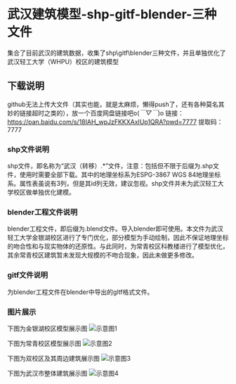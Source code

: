 # 武汉建筑模型-shp-gitf-blender-三种文件
集合了目前武汉的建筑数据，收集了shp\gitf\blender三种文件，并且单独优化了武汉轻工大学（WHPU）校区的建筑模型

## 下载说明
github无法上传大文件（其实也能，就是太麻烦，懒得push了，还有各种莫名其妙的链接超时之类的），放一个百度网盘链接吧o(*￣▽￣*)o
链接：https://pan.baidu.com/s/18IAH_wpJzFKKXAxIUp1QRA?pwd=7777 
提取码：7777 


### shp文件说明
shp文件，即名称为“武汉（转移）.*”文件，注意：包括但不限于后缀为.shp文件，使用时需要全部下载。其中的地理坐标系为ESPG-3867 WGS 84地理坐标系。属性表虽说有3列，但是其id列无效，建议忽视。shp文件并未为武汉轻工大学校区做单独优化建模。

### blender工程文件说明
blender工程文件，即后缀为.blend文件。导入blender即可使用。本文件为武汉轻工大学金银湖校区进行了专门优化，部分模型为手动绘制，因此不保证地理坐标的吻合性和与现实物体的还原性。与此同时，为常青校区科教楼进行了模型优化，其余常青校区建筑暂未发现大规模的不吻合现象，因此未做更多修改。

### gitf文件说明
为blender工程文件在blender中导出的gltf格式文件。

### 图片展示

下图为金银湖校区模型展示图
![示意图1](https://user-images.githubusercontent.com/84019418/223088687-8919d154-6320-427b-a217-bd0c285f6d24.jpg)

下图为常青校区模型展示图
![示意图2](https://user-images.githubusercontent.com/84019418/223088909-738a4d39-122f-4cc3-ad4f-3c2417582f1e.jpg)

下图为双校区及其周边建筑展示图
![示意图3](https://user-images.githubusercontent.com/84019418/223089019-5faf468c-4b13-4823-8f17-9b6675ea1ceb.jpg)

下图为武汉市整体建筑展示图
![示意图4](https://user-images.githubusercontent.com/84019418/223089088-6856b48c-a5c3-4b27-b0e1-8c80701fc423.jpg)
